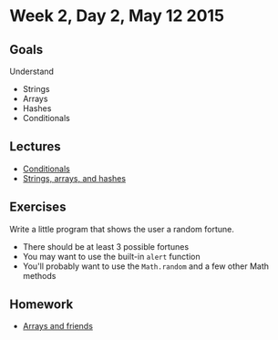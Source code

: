 # Week 2, Day 2, May 12 2015

## Goals

Understand

- Strings
- Arrays
- Hashes
- Conditionals

## Lectures

- [Conditionals](https://github.com/tiy-durham-fe-cohort4/resources/blob/master/lessons/conditionals.md)
- [Strings, arrays, and hashes](https://github.com/tiy-durham-fe-cohort4/resources/blob/master/lessons/strings-arrays-and-hashes.md)

## Exercises

Write a little program that shows the user a random fortune.

- There should be at least 3 possible fortunes
- You may want to use the built-in `alert` function
- You'll probably want to use the `Math.random` and a few other Math methods

## Homework

- [Arrays and friends](https://github.com/tiy-durham-fe-cohort4/resources/blob/master/assignments/arrays-and-friends.md)
